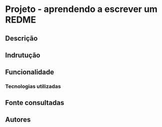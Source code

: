 # Projeto - aprendendo a escrever um REDME

## Descrição

## Indrutução 

## Funcionalidade

### Tecnologias utilizadas

## Fonte consultadas 

## Autores 